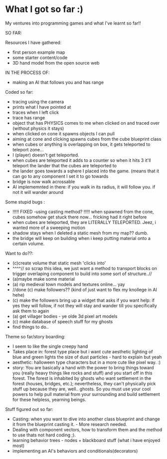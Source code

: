 # What I got so far :)
My ventures into programming games and what I've learnt so far!!


SO FAR:

Resources I have gathered:
- first person example map
- some starter content/code
- 3D hand model from the open source web 

IN THE PROCESS OF:
- making an AI that follows you and has range

Coded so far:
- tracing using the camera
- prints what I have pointed at
- traces when I left click
- trace has range
- object that has PHYSICS comes to me when clicked on and traced over (without physics it stays)
- when clicked on cone it spawns objects I can pull
- aiming at cone and clicking spawns cubes from the cube blueprint class
- when cubes or anything is overlapping on box, it gets teleported to teleport zone...
- I (player) doesn't get teleported.
- when cubes are teleported it adds to a counter so when it hits 3 it'll teleport the lander that the cubes are teleported to
- the lander goes towards a sqhere I placed into the game. (means that it can go to any component I set it to go towards
- bridge is now walk acrossable
- AI implememnted in there: if you walk in its radius, it will follow you. if not it will wander around

Some stupid bugs :
- !!!!! FIXED -using casting method? !!!!! when spawned from the cone, cubes somehow get stuck there now... fricking had it right before
- when cubes are teleported, they are LITERALLY TELEPORTED. Jeez, i wanted more of a sweeping motion
- shadow stays when I deleted a static mesh from my map?? dumb.
- the bridge will keep on building when i keep putting material onto a certain volume.

Want to do??:
- (c)create volume that static mesh 'clicks into' 
- ^^^^// so scrap this idea, we just want a method to transport blocks on trigger overlaping component to build into some sort of structure..//
- (a)maybe make some material
- (a) rip medieval town models and textures online... yay
- //done (c) make followers?? (kind of just want to flex my knollege in AI hehe)
- (c) make the followers bring up a widget that asks if you want help: if yes they will follow, if not they will stay and wander till you specifically ask them to again
- (a) get villager bodies - ye olde 3d pixel art models
- (c) make database of speech stuff for my ghosts
- find things to do..

Theme so far/story boarding:
- I seem to like the single creepy hand
- Takes place in: forest type place but i want cute aesthetic lighting of blue and green lights the size of dust particles - hard to explain but yeah
- aesthetic: halloween type characters but in a more cute like pixel way. :)
- story: You are basically a hand with the power to bring things toward you (really heavy things like rocks and stuff) and you start off in this forest. The forest is inhabited by ghosts who want settlement in the forest (houses, bridges, etc.); nevertheless, they can't physically pick stuff up because they are, well.. ghosts. So you must use your cool powers to help pull material from your surrounding and build settlement for these helpless, yearning beings.

Stuff figured out so far:
- Casting: when you want to dive into another class blueprint and change it from the blueprint casting it. - More research needed.
- Dealing with component vectors, how to transform them and the method to use thats not hard coding ;).
- learning behavior trees - nodes + blackboard stuff (what i have enjoyed most)
- implementing an AI's behaviors and conditionals(decorators) 
